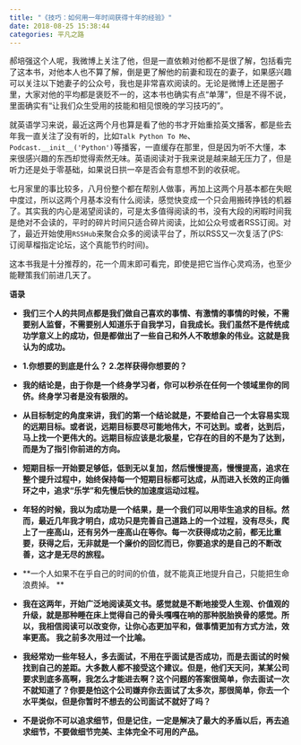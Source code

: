```yaml
---
title: "《技巧：如何用一年时间获得十年的经验》"
date: 2018-08-25 15:38:44
categories: 平凡之路
---
```

郝培强这个人呢，我微博上关注了他，但是一直依赖对他都不是很了解，包括看完了这本书，对他本人也不算了解，倒是更了解他的前妻和现在的妻子，如果感兴趣可以关注以下她妻子的公众号，我也是非常喜欢阅读的。无论是微博上还是圈子里，大家对他的平均都是褒贬不一的，这本书也确实有点“单薄”，但是不得不说，里面确实有“让我们众生受用的技能和相见恨晚的学习技巧的”。

<!--more-->

就英语学习来说，最近这两个月也算是看了他的书才开始重拾英文播客，都是些去年我一直关注了没有听的，比如`Talk Python To Me`、`Podcast.__init__('Python')`等播客，一直缓存在那里，但是因为听不大懂，本来很感兴趣的东西却觉得索然无味。英语阅读对于我来说是越来越无压力了，但是听力还是处于零基础，如果说日拱一卒是否会有意想不到的收获呢。

七月家里的事比较多，八月份整个都在帮别人做事，再加上这两个月基本都在失眠中度过，所以这两个月基本没有什么阅读，感觉快变成一个只会用搬砖挣钱的机器了。其实我的内心是渴望阅读的，可是太多值得阅读的书，没有大段的闲暇时间我是绝对不会读的，平时的碎片时间只适合碎片阅读，比如公众号或者RSS订阅。对了，最近开始使用`RSSHub`来聚合众多的阅读平台了，所以RSS又一次复活了(PS: 订阅草榴指定论坛，这个真能节约时间)。

这本书我是十分推荐的，花一个周末即可看完，即使是把它当作心灵鸡汤，也至少能鞭策我们前进几天了。

**语录**

- **我们三个人的共同点都是我们做自己喜欢的事情、有激情的事情的时候，不需要别人监督，不需要别人知道乐于自我学习，自我成长。我们虽然不是传统成功学意义上的成功，但是都做出了一些自己和外人不敢想象的伟业。这就是我认为的成功。**

- **1.你想要的到底是什么？ 2.怎样获得你想要的？**

- **我的结论是，由于你是一个终身学习者，你可以秒杀在任何一个领域里你的同侪。终身学习者是没有极限的。**

- **从目标制定的角度来讲，我们的第一个结论就是，不要给自己一个太容易实现的远期目标。或者说，远期目标要尽可能地伟大，不可达到。或者，达到后，马上找一个更伟大的。远期目标应该是北极星，它存在的目的不是为了达到，而是为了指引你前进的方向。**

- **短期目标一开始要足够低，低到无以复加，然后慢慢提高，慢慢提高，追求在整个提升过程中，始终保持每一个短期目标都可达成，从而进入长效的正向循环之中，追求“乐学”和先慢后快的加速度运动过程。**

- **年轻的时候，我以为成功是一个结果，是一个我们可以用毕生追求的目标。然而，最近几年我才明白，成功只是完善自己道路上的一个过程，没有尽头，爬上了一座高山，还有另外一座高山在等你。每一次获得成功之前，都无比重要，获得之后，无非就是一个廉价的回忆而已，你要追求的是自己的不断改善，这才是无尽的旅程。**

- **一个人如果不在乎自己的时间的价值，就不能真正地提升自己，只能把生命浪费掉。 **

- **我在这两年，开始广泛地阅读英文书。感觉就是不断地接受人生观、价值观的升级，就是那种睡在床上觉得自己的骨头嘎嘎在响的那种脱胎换骨的感觉。所以，我相信阅读可以改变你，让你心态更加平和，做事情更加有方式方法，效率更高。 我之前多次用过一个比喻。**

- **我经常劝一些年轻人，多去面试，不用在乎面试是否成功，而是去面试的时候找到自己的差距。大多数人都不接受这个建议。但是，他们天天问，某某公司要求到底多高啊，我怎么才能进去啊？这个问题的答案很简单，你去面试一次不就知道了？你要是怕这个公司嫌弃你去面试了太多次，那很简单，你去一个水平类似，但是你暂时不想去的公司面试不就好了吗？**

- **不是说你不可以追求细节，但是记住，一定是解决了最大的矛盾以后，再去追求细节，不要做细节完美、主体完全不可用的产品。**

  